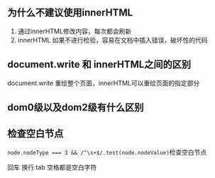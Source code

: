 ## 为什么不建议使用innerHTML
1. 通过innerHTML修改内容，每次都会刷新
2. innerHTML 如果不进行检验，容易在文档中插入错误，破坏性的代码

## document.write 和 innerHTML之间的区别
document.write 重绘整个页面，innerHTML可以重绘页面的指定部分


## dom0级以及dom2级有什么区别

## 检查空白节点
`node.nodeType === 3 && /^\s+$/.test(node.nodeValue)`检查空白节点
 
 回车 换行 tab 空格都是空白字符